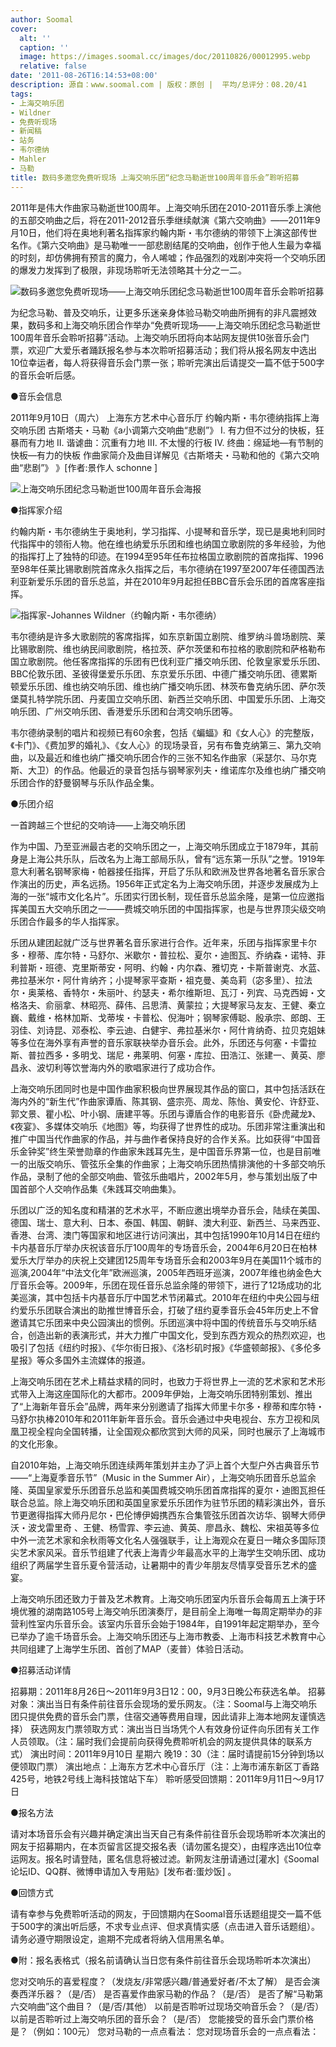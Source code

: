 ```yaml
---
author: Soomal
cover:
  alt: ''
  caption: ''
  image: https://images.soomal.cc/images/doc/20110826/00012995.webp
  relative: false
date: '2011-08-26T16:14:53+08:00'
description: 源自：www.soomal.com | 版权：原创 |  平均/总评分：08.20/41
tags:
- 上海交响乐团
- Wildner
- 免费听现场
- 新闻稿
- 站务
- 韦尔德纳
- Mahler
- 马勒
title: 数码多邀您免费听现场 上海交响乐团“纪念马勒逝世100周年音乐会”聆听招募
---
```


2011年是伟大作曲家马勒逝世100周年。上海交响乐团在2010-2011音乐季上演他的五部交响曲之后，将在2011-2012音乐季继续献演《第六交响曲》――2011年9月10日，他们将在奥地利著名指挥家约翰内斯・韦尔德纳的带领下上演这部传世名作。《第六交响曲》是马勒唯一一部悲剧结尾的交响曲，创作于他人生最为幸福的时刻，却仿佛拥有预言的魔力，令人唏嘘；作品强烈的戏剧冲突将一个交响乐团的爆发力发挥到了极限，非现场聆听无法领略其十分之一二。

![数码多邀您免费听现场――上海交响乐团纪念马勒逝世100周年音乐会聆听招募](https://images.soomal.cc/images/doc/20110826/00012995.webp)





为纪念马勒、普及交响乐，让更多乐迷亲身体验马勒交响曲所拥有的非凡震撼效果，数码多和上海交响乐团合作举办“免费听现场――上海交响乐团纪念马勒逝世100周年音乐会聆听招募”活动。上海交响乐团将向本站网友提供10张音乐会门票，欢迎广大爱乐者踊跃报名参与本次聆听招募活动；我们将从报名网友中选出10位幸运者，每人将获得音乐会门票一张；聆听完演出后请提交一篇不低于500字的音乐会听后感。 

●音乐会信息


2011年9月10日（周六） 上海东方艺术中心音乐厅
约翰内斯・韦尔德纳指挥上海交响乐团
古斯塔夫・马勒《a小调第六交响曲“悲剧”》
I. 有力但不过分的快板，狂暴而有力地
II. 谐谑曲：沉重有力地
III. 不太慢的行板
IV. 终曲：绵延地―有节制的快板―有力的快板
作曲家简介及曲目详解见《古斯塔夫・马勒和他的《第六交响曲“悲剧”》 》[作者:景作人 schonne ]



![上海交响乐团纪念马勒逝世100周年音乐会海报](https://images.soomal.cc/images/doc/20110826/00012996.webp)





●指挥家介绍


约翰内斯・韦尔德纳生于奥地利，学习指挥、小提琴和音乐学，现已是奥地利同时代指挥中的领衔人物。他在维也纳爱乐乐团和维也纳国立歌剧院的多年经验，为他的指挥打上了独特的印迹。在1994至95年任布拉格国立歌剧院的首席指挥、1996至98年任莱比锡歌剧院首席永久指挥之后，韦尔德纳在1997至2007年任德国西法利亚新爱乐乐团的音乐总监，并在2010年9月起担任BBC音乐会乐团的首席客座指挥。

![指挥家-Johannes Wildner（约翰内斯・韦尔德纳）](https://images.soomal.cc/images/doc/20110826/00012997.webp)





韦尔德纳是许多大歌剧院的客席指挥，如东京新国立剧院、维罗纳斗兽场剧院、莱比锡歌剧院、维也纳民间歌剧院，格拉茨、萨尔茨堡和布拉格的歌剧院和萨格勒布国立歌剧院。他任客席指挥的乐团有巴伐利亚广播交响乐团、伦敦皇家爱乐乐团、BBC伦敦乐团、圣彼得堡爱乐乐团、东京爱乐乐团、中德广播交响乐团、德累斯顿爱乐乐团、维也纳交响乐团、维也纳广播交响乐团、林茨布鲁克纳乐团、萨尔茨堡莫扎特学院乐团、丹麦国立交响乐团、新西兰交响乐团、中国爱乐乐团、上海交响乐团、广州交响乐团、香港爱乐乐团和台湾交响乐团等。

韦尔德纳录制的唱片和视频已有60余套，包括《蝙蝠》和《女人心》的完整版，《卡门》、《费加罗的婚礼》、《女人心》的现场录音，另有布鲁克纳第三、第九交响曲，以及最近和维也纳广播交响乐团合作的三张不知名作曲家（采瑟尔、马尔克斯、大卫）的作品。他最近的录音包括与钢琴家列夫・维诺库尔及维也纳广播交响乐团合作的舒曼钢琴与乐队作品全集。


●乐团介绍



一首跨越三个世纪的交响诗――上海交响乐团

作为中国、乃至亚洲最古老的交响乐团之一，上海交响乐团成立于1879年，其前身是上海公共乐队，后改名为上海工部局乐队，曾有“远东第一乐队”之誉。1919年意大利著名钢琴家梅・帕器接任指挥，开启了乐队和欧洲及世界各地著名音乐家合作演出的历史，声名远扬。1956年正式定名为上海交响乐团，并逐步发展成为上海的一张“城市文化名片”。乐团实行团长制，现任音乐总监余隆，是第一位应邀指挥美国五大交响乐团之一――费城交响乐团的中国指挥家，也是与世界顶尖级交响乐团合作最多的华人指挥家。

乐团从建团起就广泛与世界著名音乐家进行合作。近年来，乐团与指挥家里卡尔多・穆蒂、库尔特・马舒尔、米歇尔・普拉松、夏尔・迪图瓦、乔纳森・诺特、菲利普斯・班德、克里斯蒂安・阿明、约翰・内尔森、雅切克・卡斯普谢克、水蓝、弗拉基米尔・阿什肯纳齐；小提琴家平查斯・祖克曼、美岛莉（宓多里）、拉法尔・奥莱格、香特尔・朱丽叶、约瑟夫・希尔维斯坦、瓦汀・列宾、马克西姆・文格洛夫、俞丽拿、林昭亮、薛伟、吕思清、黄蒙拉；大提琴家马友友、王健、秦立巍、戴维・格林加斯、戈蒂埃・卡普松、倪海叶；钢琴家傅聪、殷承宗、郎朗、王羽佳、刘诗昆、邓泰松、李云迪、白健宇、弗拉基米尔・阿什肯纳奇、拉贝克姐妹等多位在海外享有声誉的音乐家联袂举办音乐会。此外，乐团还与何塞・卡雷拉斯、普拉西多・多明戈、瑞尼・弗莱明、何塞・库拉、田浩江、张建一、黄英、廖昌永、波切利等饮誉海内外的歌唱家进行了成功合作。

上海交响乐团同时也是中国作曲家积极向世界展现其作品的窗口，其中包括活跃在海内外的“新生代”作曲家谭盾、陈其钢、盛宗亮、周龙、陈怡、黄安伦、许舒亚、郭文景、瞿小松、叶小钢、唐建平等。乐团与谭盾合作的电影音乐《卧虎藏龙》、《夜宴》、多媒体交响乐《地图》等，均获得了世界性的成功。乐团非常注重演出和推广中国当代作曲家的作品，并与曲作者保持良好的合作关系。比如获得“中国音乐金钟奖”终生荣誉勋章的作曲家朱践耳先生，是中国音乐界第一位，也是目前唯一的出版交响乐、管弦乐全集的作曲家；上海交响乐团热情排演他的十多部交响乐作品，录制了他的全部交响曲、管弦乐曲唱片，2002年5月，参与策划出版了中国首部个人交响作品集《朱践耳交响曲集》。

乐团以广泛的知名度和精湛的艺术水平，不断应邀出境举办音乐会，陆续在美国、德国、瑞士、意大利、日本、泰国、韩国、朝鲜、澳大利亚、新西兰、马来西亚、香港、台湾、澳门等国家和地区进行访问演出，其中包括1990年10月14日在纽约卡内基音乐厅举办庆祝该音乐厅100周年的专场音乐会，2004年6月20日在柏林爱乐大厅举办的庆祝上交建团125周年专场音乐会和2003年9月在美国11个城市的巡演,2004年“中法文化年”欧洲巡演，2005年西班牙巡演，2007年维也纳金色大厅音乐会等。2009年，乐团在现任音乐总监余隆的带领下，进行了12场成功的北美巡演，其中包括卡内基音乐厅中国艺术节闭幕式。2010年在纽约中央公园与纽约爱乐乐团联合演出的助推世博音乐会，打破了纽约夏季音乐会45年历史上不曾邀请其它乐团来中央公园演出的惯例。乐团巡演中将中国的传统音乐与交响乐结合，创造出新的表演形式，并大力推广中国文化，受到东西方观众的热烈欢迎，也吸引了包括《纽约时报》、《华尔街日报》、《洛杉矶时报》《华盛顿邮报》、《多伦多星报》等众多国外主流媒体的报道。

上海交响乐团在艺术上精益求精的同时，也致力于将世界上一流的艺术家和艺术形式带入上海这座国际化的大都市。2009年伊始，上海交响乐团特别策划、推出了“上海新年音乐会”品牌，两年来分别邀请了指挥大师里卡尔多・穆蒂和库尔特・马舒尔执棒2010年和2011年新年音乐会。音乐会通过中央电视台、东方卫视和凤凰卫视全程向全国转播，让全国观众都欣赏到大师的风采，同时也展示了上海城市的文化形象。

自2010年始，上海交响乐团连续两年策划并主办了沪上首个大型户外古典音乐节――“上海夏季音乐节”（Music in the Summer Air），上海交响乐团音乐总监余隆、英国皇家爱乐乐团音乐总监和美国费城交响乐团首席指挥的夏尔・迪图瓦担任联合总监。除上海交响乐团和英国皇家爱乐乐团作为驻节乐团的精彩演出外，音乐节更邀得指挥大师丹尼尔・巴伦博伊姆携西东合集管弦乐团首次访华、钢琴大师伊沃・波戈雷里奇 、王健、杨雪霏、李云迪、黄英、廖昌永、魏松、宋祖英等多位中外一流艺术家和余秋雨等文化名人强强联手，让上海观众在夏日一睹众多国际顶尖艺术家风采。音乐节组建了代表上海青少年最高水平的上海学生交响乐团、成功组织了两届学生音乐夏令营活动，让暑期中的青少年朋友尽情享受音乐艺术的盛宴。

上海交响乐团还致力于普及艺术教育。上海交响乐团室内乐音乐会每周五上演于环境优雅的湖南路105号上海交响乐团演奏厅，是目前全上海唯一每周定期举办的非营利性室内乐音乐会。该室内乐音乐会始于1984年，自1991年起定期举办，至今已举办了逾千场音乐会。上海交响乐团还与上海市教委、上海市科技艺术教育中心共同组建了上海学生乐团、首创了MAP（麦普）体验日活动。


●招募活动详情


招募期：2011年8月26日～2011年9月3日12：00，9月3日晚公布获选名单。
招募对象：演出当日有条件前往音乐会现场的爱乐网友。（注：Soomal与上海交响乐团只提供免费的音乐会门票，住宿交通等费用自理，因此请非上海本地网友谨慎选择）
获选网友门票领取方式：演出当日当场凭个人有效身份证件向乐团有关工作人员领取。（注：届时我们会提前向获得免费聆听机会的网友提供具体的联系方式）
演出时间：2011年9月10日 星期六 晚19：30（注：届时请提前15分钟到场以便领取门票）
演出地点：上海东方艺术中心音乐厅（注：上海市浦东新区丁香路425号，地铁2号线上海科技馆站下车）
聆听感受回馈期：2011年9月11日～9月17日 


●报名方法

请对本场音乐会有兴趣并确定演出当天自己有条件前往音乐会现场聆听本次演出的网友于招募期内，在本页留言区提交报名表（请勿匿名提交），由程序选出10位幸运网友。报名时请登陆，匿名信息将被过滤。新网友注册请通过[灌水]《Soomal论坛ID、QQ群、微博申请加入专用贴》[发布者:蛋炒饭]
。

●回馈方式

请有幸参与免费聆听活动的网友，于回馈期内在Soomal音乐话题组提交一篇不低于500字的演出听后感，不求专业点评、但求真情实感（点击进入音乐话题组）。请务必遵守期限设定，逾期不完成者将纳入信用黑名单。

●附：报名表格式（报名前请确认当日您有条件前往音乐会现场聆听本次演出）


您对交响乐的喜爱程度？（发烧友/非常感兴趣/普通爱好者/不太了解）
是否会演奏西洋乐器？（是/否）
是否喜爱作曲家马勒的作品？（是/否）
是否了解“马勒第六交响曲”这个曲目？（是/否/其他）
以前是否聆听过现场交响音乐会？（是/否）
以前是否聆听过上海交响乐团的音乐会？（是/否）
您能接受的音乐会门票价格是？（例如：100元）
您对马勒的一点点看法：
您对现场音乐会的一点点看法：